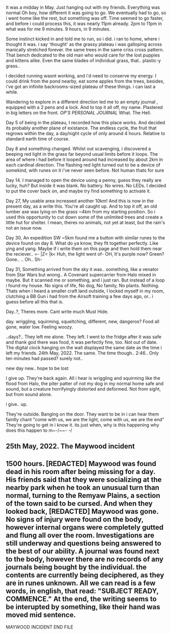 It was a midday in May. Just hanging out with my friends. Everything was normal
Oh boy, how different it was going to go.
We eventually had to go, so i went home like the rest, but something was off. Time seemed to go faster, and before i could process this, it was nearly 11pm already. 2pm to 11pm in what was for me 9 minutes. 9 hours, in 9 minutes.

Some instinct kicked in and told me to run, so i did. i ran to home, where i thought it was. i say 'thought' as the grassy plateau i was galloping across manically stretched forever. the same trees in the same criss cross pattern. That bench dedicated to the old man who would care for the lost puppies and kittens alike. Even the same blades of individual grass, that.. plastic-y grass..

I decided running wasnt working, and i'd need to conserve my energy. I could drink from the pond nearby, eat some apples from the trees, besides, i've got an infinite backrooms-sized plateau of these things. i can last a while.

Wandering to explore in a different direction led me to an empty journal , equipped with a 2 pens and a lock. And to top it all off, my name. Plastered in big letters on the front.
*OP'S PERSONAL JOURNAL*
What. The Hell.

Day 5 of being in the plateau, I recorded how this place works. And decided its probably another plane of existance. The endless cycle, the fruit that regrows within the day, a day/night cycle of only around 4 hours. Relative to standard earth time of course.

Day 8 and something changed.
Whilst out scavenging, i discovered a beeping red light in the grass far beyond usual limits before it loops. The area of where i had before it looped around had increased by about 2km in each cardinal direction. The flashing red light turned out to be a device of somekind, with runes on it i've never seen before. Not human thats for sure

Day 14. I managed to open the device using a penny, guess they really are lucky, huh? But inside it was blank. No battery. No wires. No LEDs. I decided to put the cover back on, and maybe try find something to activate it.

Day 27, My usable area increased another 10km! And this is now in the present day, as a write this. You're all caught up. And to top it off, an old lumber axe was lying on the grass ~4km from my starting position. So i used this opportunity to cut down some of the unlimited trees and create a little hut for shelter. I mean, theres no animals, not yet at least, but the rain's not an issue now.

Day 30, An expedition SW ~5km found me a button with similar runes to the device found on day 8. What do ya know, they fit together perfectly. Like ying and yang. 
Maybe if i write them on this page and then hold them near the reciever..
=-      |Z<  \|k<
Huh, the light went of- OH, It's purple now? Green? Gone..
..
Oh.. Sh-

Day 31, Something arrived from the sky it was.. something, like a venator from Star Wars but wrong.. A Covenant supercarrier from Halo mixed in maybe. But it scanned me or something, and i just ran. But instead of a loop i found my house. No signs of life, No dog, No family, No plants. Nothing.
Thats when i heard a smaller craft land outside, I locked myself in my room, clutching a BB Gun i had from the Airsoft training a few days ago, or.. i guess before all this that is.

Day..?, Theres more.
Cant write much
Must Hide.

day.
wriggling, squirming, squeltching, different, new, dangeros?
Food all gone, water low. Feeling woozy.

..days?..
They left me alone. They left. I went to the fridge after it was safe and thank god there was food, it was perfectly fine, too. Not out of date. The digital clock hanging on the wall displayed the same date as the time i left my friends. 
24th May, 2022.
The same.
The time though..
2:46..
Only ten minutes had passed? surely not..

new day new.. hope to be lost

I give up. They're back again. All i hear is wriggling and squirming like the flood from Halo, the piter patter of not my dog in my normal home safe and sound, but a creature horrifyingly distorted and deformed. Not from sight, but from sound alone.

i give.. up.

They're outside. Banging on the door. They want to be in i can hear them faintly chant
"come with us, we are the light, come with us, we are the end"
They're going to get in i know it. its just when, why is this happening why does this happen to m\~-/~~-
                                                                                 \-/


25th May, 2022. The Maywood incident
--------------------------------------------------------------
1500 hours. [REDACTED] Maywood was found dead in his room after being missing for a day. His friends said that they were socializing at the nearby park when he took an unusual turn than normal, turning to the Remyaw Plains, a section of the town said to be cursed. And when they looked back, [REDACTED] Maywood was gone.
No signs of injury were found on the body, however internal organs were completely gutted and flung all over the room. Investigations are still underway and questions being answered to the best of our ability.
A journal was found next to the body, however there are no records of any journals being bought by the individual. the contents are currently being deciphered, as they are in runes unknown. All we can read is a few words, in english, that read:
"SUBJECT READY, COMMENCE." At the end, the writing seems to be interupted by something, like their hand was moved mid sentence.
--------------------------------------------------------------
MAYWOOD INCIDENT END FILE